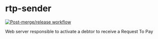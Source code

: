 # rtp-sender
[![Post-merge/release workflow](https://github.com/pagopa/rtp-sender/actions/workflows/post-merge.yml/badge.svg)](https://github.com/pagopa/rtp-sender/actions/workflows/post-merge.yml)

Web server responsible to activate a debtor to receive a Request To Pay
